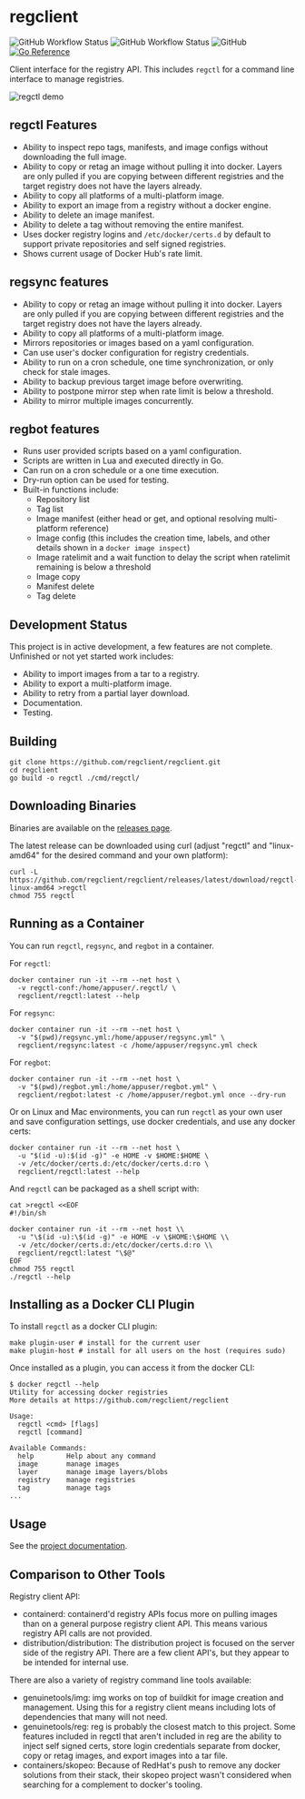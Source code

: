 # regclient

![GitHub Workflow Status](https://img.shields.io/github/workflow/status/regclient/regclient/Go?label=Go%20build)
![GitHub Workflow Status](https://img.shields.io/github/workflow/status/regclient/regclient/Docker?label=Docker%20build)
![GitHub](https://img.shields.io/github/license/regclient/regclient)
[![Go Reference](https://pkg.go.dev/badge/github.com/regclient/regclient.svg)](https://pkg.go.dev/github.com/regclient/regclient)

Client interface for the registry API.
This includes `regctl` for a command line interface to manage registries.

![regctl demo](docs/demo.gif)

## regctl Features

- Ability to inspect repo tags, manifests, and image configs without downloading the full image.
- Ability to copy or retag an image without pulling it into docker.
  Layers are only pulled if you are copying between different registries and the target registry does not have the layers already.
- Ability to copy all platforms of a multi-platform image.
- Ability to export an image from a registry without a docker engine.
- Ability to delete an image manifest.
- Ability to delete a tag without removing the entire manifest.
- Uses docker registry logins and `/etc/docker/certs.d` by default to support private repositories and self signed registries.
- Shows current usage of Docker Hub's rate limit.

## regsync features

- Ability to copy or retag an image without pulling it into docker.
  Layers are only pulled if you are copying between different registries and the target registry does not have the layers already.
- Ability to copy all platforms of a multi-platform image.
- Mirrors repositories or images based on a yaml configuration.
- Can use user's docker configuration for registry credentials.
- Ability to run on a cron schedule, one time synchronization, or only check for stale images.
- Ability to backup previous target image before overwriting.
- Ability to postpone mirror step when rate limit is below a threshold.
- Ability to mirror multiple images concurrently.

## regbot features

- Runs user provided scripts based on a yaml configuration.
- Scripts are written in Lua and executed directly in Go.
- Can run on a cron schedule or a one time execution.
- Dry-run option can be used for testing.
- Built-in functions include:
  - Repository list
  - Tag list
  - Image manifest (either head or get, and optional resolving multi-platform reference)
  - Image config (this includes the creation time, labels, and other details shown in a `docker image inspect`)
  - Image ratelimit and a wait function to delay the script when ratelimit remaining is below a threshold
  - Image copy
  - Manifest delete
  - Tag delete

## Development Status

This project is in active development, a few features are not complete.
Unfinished or not yet started work includes:

- Ability to import images from a tar to a registry.
- Ability to export a multi-platform image.
- Ability to retry from a partial layer download.
- Documentation.
- Testing.

## Building

```shell
git clone https://github.com/regclient/regclient.git
cd regclient
go build -o regctl ./cmd/regctl/
```

## Downloading Binaries

Binaries are available on the [releases
page](https://github.com/regclient/regclient/releases).

The latest release can be downloaded using curl (adjust "regctl" and
"linux-amd64" for the desired command and your own platform):

```shell
curl -L https://github.com/regclient/regclient/releases/latest/download/regctl-linux-amd64 >regctl
chmod 755 regctl
```

## Running as a Container

You can run `regctl`, `regsync`, and `regbot` in a container.

For `regctl`:

```shell
docker container run -it --rm --net host \
  -v regctl-conf:/home/appuser/.regctl/ \
  regclient/regctl:latest --help
```

For `regsync`:

```shell
docker container run -it --rm --net host \
  -v "$(pwd)/regsync.yml:/home/appuser/regsync.yml" \
  regclient/regsync:latest -c /home/appuser/regsync.yml check
```

For `regbot`:

```shell
docker container run -it --rm --net host \
  -v "$(pwd)/regbot.yml:/home/appuser/regbot.yml" \
  regclient/regbot:latest -c /home/appuser/regbot.yml once --dry-run
```

Or on Linux and Mac environments, you can run `regctl` as your own user and save
configuration settings, use docker credentials, and use any docker certs:

```shell
docker container run -it --rm --net host \
  -u "$(id -u):$(id -g)" -e HOME -v $HOME:$HOME \
  -v /etc/docker/certs.d:/etc/docker/certs.d:ro \
  regclient/regctl:latest --help
```

And `regctl` can be packaged as a shell script with:

```shell
cat >regctl <<EOF
#!/bin/sh

docker container run -it --rm --net host \\
  -u "\$(id -u):\$(id -g)" -e HOME -v \$HOME:\$HOME \\
  -v /etc/docker/certs.d:/etc/docker/certs.d:ro \\
  regclient/regctl:latest "\$@"
EOF
chmod 755 regctl
./regctl --help
```

## Installing as a Docker CLI Plugin

To install `regctl` as a docker CLI plugin:

```shell
make plugin-user # install for the current user
make plugin-host # install for all users on the host (requires sudo)
```

Once installed as a plugin, you can access it from the docker CLI:

```shell
$ docker regctl --help
Utility for accessing docker registries
More details at https://github.com/regclient/regclient

Usage:
  regctl <cmd> [flags]
  regctl [command]

Available Commands:
  help        Help about any command
  image       manage images
  layer       manage image layers/blobs
  registry    manage registries
  tag         manage tags
...
```

## Usage

See the [project documentation](docs/README.md).

## Comparison to Other Tools

Registry client API:

- containerd:
  containerd'd registry APIs focus more on pulling images than on a general purpose registry client API.
  This means various registry API calls are not provided.
- distribution/distribution:
  The distribution project is focused on the server side of the registry API.
  There are a few client API's, but they appear to be intended for internal use.

There are also a variety of registry command line tools available:

- genuinetools/img:
  img works on top of buildkit for image creation and management.
  Using this for a registry client means including lots of dependencies that many will not need.
- genuinetools/reg:
  reg is probably the closest match to this project.
  Some features included in regctl that aren't included in reg are the ability to inject self signed certs, store login credentials separate from docker, copy or retag images, and export images into a tar file.
- containers/skopeo:
  Because of RedHat's push to remove any docker solutions from their stack, their skopeo project wasn't considered when searching for a complement to docker's tooling.
